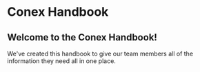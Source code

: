 # Conex Handbook

## Welcome to the Conex Handbook!

We've created this handbook to give our team members all of the information they need all in one place.
